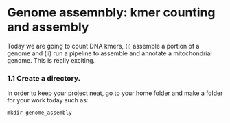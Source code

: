 # Genome assemnbly: kmer counting and assembly

Today we are going to count DNA kmers, (i) assemble a portion of a genome and (ii) run a pipeline to assemble and annotate a mitochondrial genome. This is really exciting. 

### 1.1 Create a directory. 
In order to keep your project neat, go to your home folder and make a folder for your work today such as:

```
mkdir genome_assembly
```



